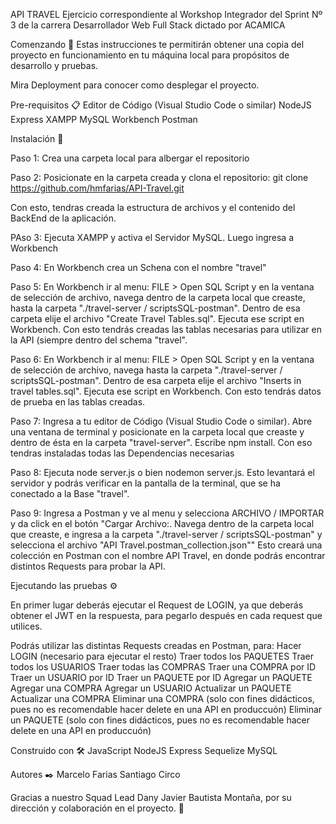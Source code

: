 API TRAVEL
Ejercicio correspondiente al Workshop Integrador del Sprint Nº 3 de la carrera Desarrollador Web Full Stack dictado por ACAMICA 

Comenzando 🚀
Estas instrucciones te permitirán obtener una copia del proyecto en funcionamiento en tu máquina local para propósitos de desarrollo y pruebas.

Mira Deployment para conocer como desplegar el proyecto.

Pre-requisitos 📋
Editor de Código (Visual Studio Code o similar)
NodeJS
Express
XAMPP
MySQL
Workbench
Postman

Instalación 🔧

Paso 1: 
Crea una carpeta local para albergar el repositorio

Paso 2:
Posicionate en la carpeta creada y clona el repositorio:
  git clone https://github.com/hmfarias/API-Travel.git

Con esto, tendras creada la estructura de archivos y el contenido del BackEnd de la aplicación.  

PAso 3:
Ejecuta XAMPP y activa el Servidor MySQL. Luego ingresa a Workbench
    
Paso 4: 
En Workbench crea un Schena con el nombre "travel"

Paso 5: 
En Workbench ir al menu: FILE > Open SQL Script y en la ventana de selección de archivo, navega dentro de la carpeta local que creaste, hasta la carpeta "./travel-server / scriptsSQL-postman". 
Dentro de esa carpeta elije el archivo "Create Travel Tables.sql". 
Ejecuta ese script en Workbench. Con esto tendrás creadas las tablas necesarias para utilizar en la API (siempre dentro del schema "travel".

Paso 6:
En Workbench ir al menu: FILE > Open SQL Script y en la ventana de selección de archivo, navega hasta la carpeta "./travel-server / scriptsSQL-postman". 
Dentro de esa carpeta elije el archivo "Inserts in travel tables.sql". 
Ejecuta ese script en Workbench. Con esto tendrás datos de prueba en las tablas creadas.

Paso 7:
Ingresa a tu editor de Código (Visual Studio Code o similar).
Abre una ventana de terminal y posicionate en la carpeta local que creaste y dentro de ésta en la carpeta "travel-server". 
Escribe npm install. Con eso tendras instaladas todas las Dependencias necesarias

Paso 8:
Ejecuta node server.js o bien nodemon server.js. Esto levantará el servidor y podrás verificar en la pantalla de la terminal, que se ha conectado a la Base "travel".

Paso 9: 
Ingresa a Postman y ve al menu y selecciona ARCHIVO / IMPORTAR y da click en el botón "Cargar Archivo:.
Navega dentro de la carpeta local que creaste, e ingresa a la carpeta "./travel-server / scriptsSQL-postman" y selecciona el archivo "API Travel.postman_collection.json""
Esto creará una colección en Postman con el nombre API Travel, en donde podrás encontrar distintos Requests para probar la API.


Ejecutando las pruebas ⚙️

En primer lugar deberás ejecutar el Request de LOGIN, ya que deberás obtener el JWT en la respuesta, para pegarlo después en cada request que utilices.

Podrás utilizar las distintas Requests creadas en Postman, para:
Hacer LOGIN (necesario para ejecutar el resto)
Traer todos los PAQUETES
Traer todos los USUARIOS
Traer todas las COMPRAS
Traer una COMPRA por ID
Traer un USUARIO por ID
Traer un PAQUETE por ID
Agregar un PAQUETE
Agregar una COMPRA
Agregar un USUARIO
Actualizar un PAQUETE
Actualizar una COMPRA
Eliminar una COMPRA (solo con fines didácticos, pues no es recomendable hacer delete en una API en produccuón)
Eliminar un PAQUETE (solo con fines didácticos, pues no es recomendable hacer delete en una API en produccuón)


Construido con 🛠️
JavaScript
NodeJS
Express
Sequelize
MySQL


Autores ✒️
Marcelo Farias
Santiago Circo

Gracias a nuestro Squad Lead Dany Javier Bautista Montaña, por su dirección y colaboración en el proyecto. 🎁
